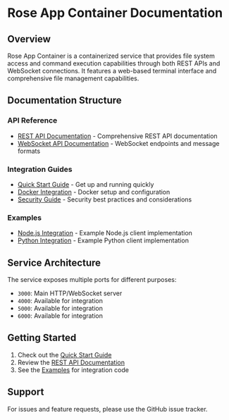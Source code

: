 # Rose App Container Documentation

## Overview
Rose App Container is a containerized service that provides file system access and command execution capabilities through both REST APIs and WebSocket connections. It features a web-based terminal interface and comprehensive file management capabilities.

## Documentation Structure

### API Reference
- [REST API Documentation](api/rest-api.md) - Comprehensive REST API documentation
- [WebSocket API Documentation](api/websocket-api.md) - WebSocket endpoints and message formats

### Integration Guides
- [Quick Start Guide](guides/quick-start.md) - Get up and running quickly
- [Docker Integration](guides/docker-integration.md) - Docker setup and configuration
- [Security Guide](guides/security.md) - Security best practices and considerations

### Examples
- [Node.js Integration](examples/nodejs-integration.md) - Example Node.js client implementation
- [Python Integration](examples/python-integration.md) - Example Python client implementation

## Service Architecture
The service exposes multiple ports for different purposes:
- `3000`: Main HTTP/WebSocket server
- `4000`: Available for integration
- `5000`: Available for integration
- `6000`: Available for integration

## Getting Started
1. Check out the [Quick Start Guide](guides/quick-start.md)
2. Review the [REST API Documentation](api/rest-api.md)
3. See the [Examples](examples/) for integration code

## Support
For issues and feature requests, please use the GitHub issue tracker.
